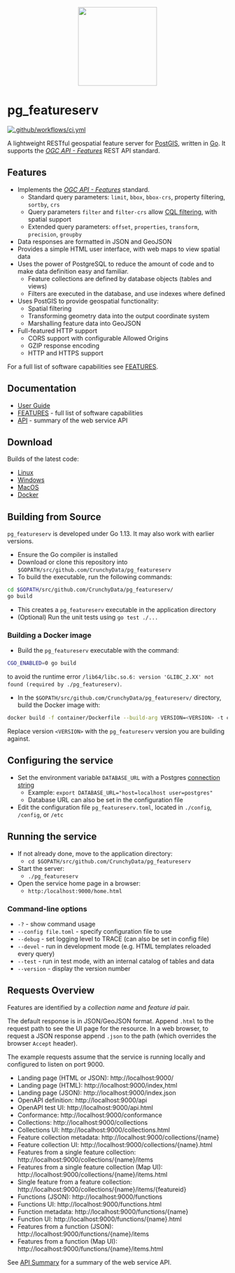 <p align="center">
  <a href="https://access.crunchydata.com/documentation/pg_tileserv/latest/"><img width="180" height="180" src="./hugo/static/crunchy-spatial-logo.png?raw=true" /></a>
</p>

# pg_featureserv

[![.github/workflows/ci.yml](https://github.com/CrunchyData/pg_featureserv/actions/workflows/ci.yml/badge.svg?branch=master)](https://github.com/CrunchyData/pg_featureserv/actions/workflows/ci.yml)

A lightweight RESTful geospatial feature server for [PostGIS](https://postgis.net/), written in [Go](https://golang.org/).
It supports the [*OGC API - Features*](https://ogcapi.ogc.org/features/) REST API standard.

## Features

* Implements the [*OGC API - Features*](https://ogcapi.ogc.org/features/) standard.
  * Standard query parameters: `limit`, `bbox`, `bbox-crs`, property filtering, `sortby`, `crs`
  * Query parameters `filter` and `filter-crs` allow [CQL filtering](https://portal.ogc.org/files/96288), with spatial support 
  * Extended query parameters: `offset`, `properties`, `transform`, `precision`, `groupby`
* Data responses are formatted in JSON and GeoJSON
* Provides a simple HTML user interface, with web maps to view spatial data
* Uses the power of PostgreSQL to reduce the amount of code
  and to make data definition easy and familiar.
  * Feature collections are defined by database objects (tables and views)
  * Filters are executed in the database, and use indexes where defined
* Uses PostGIS to provide geospatial functionality:
  * Spatial filtering  
  * Transforming geometry data into the output coordinate system
  * Marshalling feature data into GeoJSON
* Full-featured HTTP support
  * CORS support with configurable Allowed Origins
  * GZIP response encoding
  * HTTP and HTTPS support

For a full list of software capabilities see [FEATURES](FEATURES.md).

## Documentation

* [User Guide](https://access.crunchydata.com/documentation/pg_featureserv/latest/)
* [FEATURES](FEATURES.md) - full list of software capabilities
* [API](API.md) - summary of the web service API


## Download

Builds of the latest code:

* [Linux](https://postgisftw.s3.amazonaws.com/pg_featureserv_latest_linux.zip)
* [Windows](https://postgisftw.s3.amazonaws.com/pg_featureserv_latest_windows.zip)
* [MacOS](https://postgisftw.s3.amazonaws.com/pg_featureserv_latest_macos.zip)
* [Docker](https://hub.docker.com/r/pramsey/pg_featureserv)


## Building from Source

`pg_featureserv` is developed under Go 1.13.  It may also work with earlier versions.

* Ensure the Go compiler is installed
* Download or clone this repository into `$GOPATH/src/github.com/CrunchyData/pg_featureserv`
* To build the executable, run the following commands:
```bash
cd $GOPATH/src/github.com/CrunchyData/pg_featureserv/
go build
```
* This creates a `pg_featureserv` executable in the application directory
* (Optional) Run the unit tests using `go test ./...`

### Building a Docker image

* Build the `pg_featureserv` executable with the command:
```bash
CGO_ENABLED=0 go build
```
to avoid the runtime error `/lib64/libc.so.6: version 'GLIBC_2.XX' not found (required by ./pg_featureserv)`.

* In the `$GOPATH/src/github.com/CrunchyData/pg_featureserv/` directory, build the Docker image with:
```bash
docker build -f container/Dockerfile --build-arg VERSION=<VERSION> -t crunchydata/pg_featureserv:<VERSION> ./
```
Replace version `<VERSION>` with the `pg_featureserv` version you are building against.

## Configuring the service

* Set the environment variable `DATABASE_URL` with a Postgres [connection string](https://www.postgresql.org/docs/12/libpq-connect.html#LIBPQ-CONNSTRING)
  * Example: `export DATABASE_URL="host=localhost user=postgres"`
  * Database URL can also be set in the configuration file
* Edit the configuration file `pg_featureserv.toml`, located in `./config`, `/config`, or `/etc`

## Running the service

* If not already done, move to the application directory:
  * `cd $GOPATH/src/github.com/CrunchyData/pg_featureserv`
* Start the server:
  * `./pg_featureserv`
* Open the service home page in a browser:
  * `http:/localhost:9000/home.html`

### Command-line options

* `-?` - show command usage
* `--config file.toml` - specify configuration file to use
* `--debug` - set logging level to TRACE (can also be set in config file)
* `--devel` - run in development mode (e.g. HTML templates reloaded every query)
* `--test` - run in test mode, with an internal catalog of tables and data
* `--version` - display the version number

## Requests Overview

Features are identified by a _collection name_ and _feature id_ pair.

The default response is in JSON/GeoJSON format.
Append `.html` to the request path to see the UI page for the resource.
In a web browser, to request a JSON response append `.json` to the path (which overrides the browser `Accept` header).

The example requests assume that the service is running locally and configured
to listen on port 9000.

- Landing page (HTML or JSON): http://localhost:9000/
- Landing page (HTML): http://localhost:9000/index,html
- Landing page (JSON): http://localhost:9000/index.json
- OpenAPI definition: http://localhost:9000/api
- OpenAPI test UI: http://localhost:9000/api.html
- Conformance: http://localhost:9000/conformance
- Collections: http://localhost:9000/collections
- Collections UI: http://localhost:9000/collections.html
- Feature collection metadata: http://localhost:9000/collections/{name}
- Feature collection UI: http://localhost:9000/collections/{name}.html
- Features from a single feature collection: http://localhost:9000/collections/{name}/items
- Features from a single feature collection (Map UI): http://localhost:9000/collections/{name}/items.html
- Single feature from a feature collection: http://localhost:9000/collections/{name}/items/{featureid}
- Functions (JSON): http://localhost:9000/functions
- Functions UI: http://localhost:9000/functions.html
- Function metadata: http://localhost:9000/functions/{name}
- Function UI: http://localhost:9000/functions/{name}.html
- Features from a function (JSON): http://localhost:9000/functions/{name}/items
- Features from a function (Map UI): http://localhost:9000/functions/{name}/items.html

See [API Summary](API.md) for a summary of the web service API.
